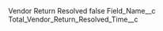 <?xml version="1.0" encoding="UTF-8"?>
<CustomMetadata xmlns="http://soap.sforce.com/2006/04/metadata" xmlns:xsi="http://www.w3.org/2001/XMLSchema-instance" xmlns:xsd="http://www.w3.org/2001/XMLSchema">
    <label>Vendor Return Resolved</label>
    <protected>false</protected>
    <values>
        <field>Field_Name__c</field>
        <value xsi:type="xsd:string">Total_Vendor_Return_Resolved_Time__c</value>
    </values>
</CustomMetadata>
